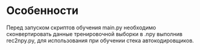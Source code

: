 # Особенности
Перед запуском скриптов обучения main.py необходимо сконвертировать данные тренировочной выборки в .npy выполнив rec2npy.py, для использования при обучении стека автокодировщиков.
